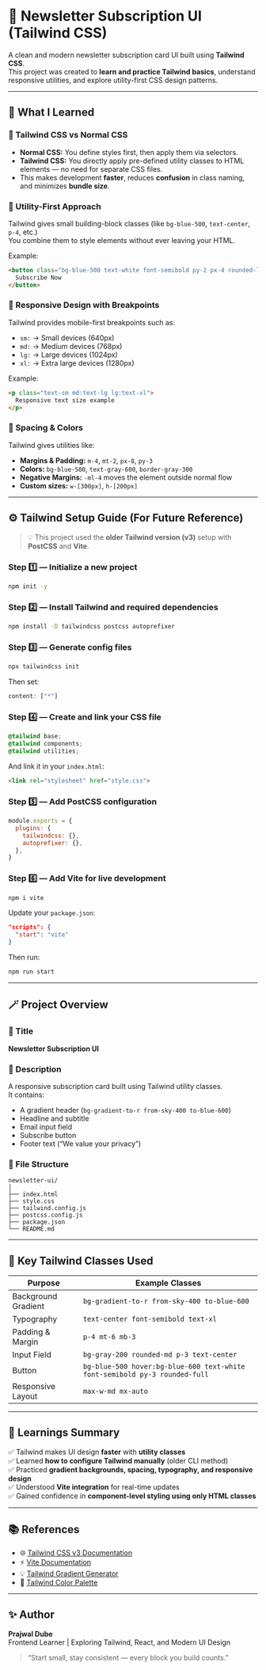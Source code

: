 # 📨 Newsletter Subscription UI (Tailwind CSS)

A clean and modern newsletter subscription card UI built using **Tailwind CSS**.  
This project was created to **learn and practice Tailwind basics**, understand responsive utilities, and explore utility-first CSS design patterns.

---

## 🧠 What I Learned

### 🔹 Tailwind CSS vs Normal CSS
- **Normal CSS:** You define styles first, then apply them via selectors.
- **Tailwind CSS:** You directly apply pre-defined utility classes to HTML elements — no need for separate CSS files.
- This makes development **faster**, reduces **confusion** in class naming, and minimizes **bundle size**.

### 🔹 Utility-First Approach
Tailwind gives small building-block classes (like `bg-blue-500`, `text-center`, `p-4`, etc.)  
You combine them to style elements without ever leaving your HTML.

Example:
```html
<button class="bg-blue-500 text-white font-semibold py-2 px-4 rounded-lg">
  Subscribe Now
</button>
```

### 🔹 Responsive Design with Breakpoints
Tailwind provides mobile-first breakpoints such as:
- `sm:` → Small devices (640px)
- `md:` → Medium devices (768px)
- `lg:` → Large devices (1024px)
- `xl:` → Extra large devices (1280px)

Example:
```html
<p class="text-sm md:text-lg lg:text-xl">
  Responsive text size example
</p>
```

### 🔹 Spacing & Colors
Tailwind gives utilities like:
- **Margins & Padding:** `m-4`, `mt-2`, `px-8`, `py-3`
- **Colors:** `bg-blue-500`, `text-gray-600`, `border-gray-300`
- **Negative Margins:** `-ml-4` moves the element outside normal flow
- **Custom sizes:** `w-[300px]`, `h-[200px]`

---

## ⚙️ Tailwind Setup Guide (For Future Reference)

> 💡 This project used the **older Tailwind version (v3)** setup with **PostCSS** and **Vite**.

### Step 1️⃣ — Initialize a new project
```bash
npm init -y
```

### Step 2️⃣ — Install Tailwind and required dependencies
```bash
npm install -D tailwindcss postcss autoprefixer
```

### Step 3️⃣ — Generate config files
```bash
npx tailwindcss init
```
Then set:
```js
content: ["*"]
```

### Step 4️⃣ — Create and link your CSS file
```css
@tailwind base;
@tailwind components;
@tailwind utilities;
```
And link it in your `index.html`:
```html
<link rel="stylesheet" href="style.css">
```

### Step 5️⃣ — Add PostCSS configuration
```js
module.exports = {
  plugins: {
    tailwindcss: {},
    autoprefixer: {},
  },
}
```

### Step 6️⃣ — Add Vite for live development
```bash
npm i vite
```
Update your `package.json`:
```json
"scripts": {
  "start": "vite"
}
```
Then run:
```bash
npm run start
```

---

## 🪄 Project Overview

### 🔹 Title
**Newsletter Subscription UI**

### 🔹 Description
A responsive subscription card built using Tailwind utility classes.  
It contains:
- A gradient header (`bg-gradient-to-r from-sky-400 to-blue-600`)
- Headline and subtitle
- Email input field
- Subscribe button
- Footer text (“We value your privacy”)

### 🔹 File Structure
```
newsletter-ui/
│
├── index.html
├── style.css
├── tailwind.config.js
├── postcss.config.js
├── package.json
└── README.md
```

---

## 🧱 Key Tailwind Classes Used

| Purpose | Example Classes |
|----------|----------------|
| Background Gradient | `bg-gradient-to-r from-sky-400 to-blue-600` |
| Typography | `text-center font-semibold text-xl` |
| Padding & Margin | `p-4 mt-6 mb-3` |
| Input Field | `bg-gray-200 rounded-md p-3 text-center` |
| Button | `bg-blue-500 hover:bg-blue-600 text-white font-semibold py-3 rounded-full` |
| Responsive Layout | `max-w-md mx-auto` |

---

## 📘 Learnings Summary

✅ Tailwind makes UI design **faster** with **utility classes**  
✅ Learned **how to configure Tailwind manually** (older CLI method)  
✅ Practiced **gradient backgrounds, spacing, typography, and responsive design**  
✅ Understood **Vite integration** for real-time updates  
✅ Gained confidence in **component-level styling using only HTML classes**

---

## 📚 References

- 🌐 [Tailwind CSS v3 Documentation](https://v3.tailwindcss.com/docs)
- ⚡ [Vite Documentation](https://vitejs.dev/)
- 💡 [Tailwind Gradient Generator](https://tailwindcss-gradients.vercel.app/)
- 🎨 [Tailwind Color Palette](https://tailwindcss.com/docs/customizing-colors)

---

## ✨ Author

**Prajwal Dube**  
Frontend Learner | Exploring Tailwind, React, and Modern UI Design  
> “Start small, stay consistent — every block you build counts.”
